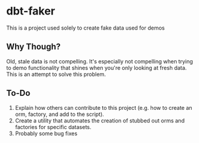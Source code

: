 # dbt-faker

This is a project used solely to create fake data used for demos

## Why Though?

Old, stale data is not compelling.  It's especially not compelling when trying to demo functionality that shines when you're only looking at fresh data.  This is an attempt to solve this problem.

## To-Do

1. Explain how others can contribute to this project (e.g. how to create an orm, factory, and add to the script).
2. Create a utility that automates the creation of stubbed out orms and factories for specific datasets.
3. Probably some bug fixes
